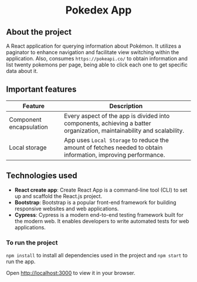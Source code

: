 <h1 align="center">Pokedex App</h1>


## About the project

A React application for querying information about Pokémon. It utilizes a paginator to enhance navigation and facilitate view switching within the application. Also, consumes `https://pokeapi.co/` to obtain 
information and list twenty pokemons per page, being able to click each one to get specific data about it.

## Important features

| Feature                   | Description                                                                                           |
|------------------------|-------------------------------------------------------------------------------------------------------|
| Component encapsulation | Every aspect of the app is divided into components, achieving a batter organization, maintainability and scalability.                                                                        |
| Local storage  | App uses `Local Storage` to reduce the amount of fetches needed to obtain information, improving performance.     |

## Technologies used

- **React create app**: Create React App is a command-line tool (CLI) to set up and scaffold the React.js project. 
- **Bootstrap**: Bootstrap is a popular front-end framework for building responsive websites and web applications.
- **Cypress**: Cypress is a modern end-to-end testing framework built for the modern web. It enables developers to write automated tests for web applications.

### To run the project

`npm install` to install all dependencies used in the project
and `npm start` to run the app.

Open [http://localhost:3000](http://localhost:3000) to view it in your browser.



